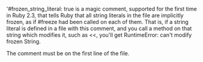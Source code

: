 
'#frozen_string_literal: true is a magic comment, supported for the first time
in Ruby 2.3, that tells Ruby that all string literals in the file are
implicitly frozen, as if #freeze had been called on each of them. That is,
if a string literal is defined in a file with this comment, and you call
a method on that string which modifies it, such as <<, you'll get
RuntimeError: can't modify frozen String.

The comment must be on the first line of the file.